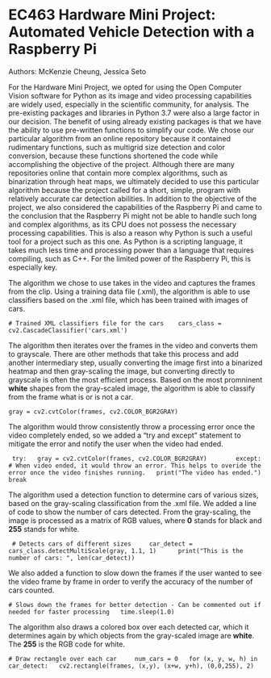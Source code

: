 # EC463 Hardware Mini Project: Automated Vehicle Detection with a Raspberry Pi

Authors: McKenzie Cheung, Jessica Seto

   For the Hardware Mini Project, we opted for using the Open Computer Vision software for Python as its image and video processing capabilities are widely used, especially in the scientific community, for analysis. The pre-existing packages and libraries in Python 3.7 were also a large factor in our decision. The benefit of using already existing packages is that we have the ability to use pre-written functions to simplify our code. We chose our particular algorithm from an online repository because it contained rudimentary functions, such as multigrid size detection and color conversion, because these functions shortened the code while accomplishing the objective of the project. Although there are many repositories online that contain more complex algorithms, such as binarization through heat maps, we ultimately decided to use this particular algorithm because the project called for a short, simple, program with relatively accurate car detection abilities. In addition to the objective of the project, we also considered the capabilities of the Raspberry Pi and came to the conclusion that the Raspberry Pi might not be able to handle such long and complex algorithms, as its CPU does not possess the necessary processing capabilities. This is also a reason why Python is such a useful tool for a project such as this one. As Python is a scripting language, it takes much less time and processing power than a language that requires compiling, such as C++. For the limited power of the Raspberry Pi, this is especially key.
  
The algorithm we chose to use takes in the video and captures the frames from the clip. Using a training data file (.xml), the algorithm is able to use classifiers based on the .xml file, which has been trained with images of cars. 

`# Trained XML classifiers file for the cars   
cars_class = cv2.CascadeClassifier('cars.xml')`  

The algorithm then iterates over the frames in the video and converts them to grayscale. There are other methods that take this process and add another intermediary step, usually converting the image first into a binarized heatmap and then gray-scaling the image, but converting directly to grayscale is often the most efficient process. Based on the most promninent **white** shapes from the gray-scaled image, the algorithm is able to classify from the frame what is or is not a car.

`gray = cv2.cvtColor(frames, cv2.COLOR_BGR2GRAY)`  

The algorithm would throw consistently throw a processing error once the video completely ended, so we added a “try and except” statement to mitigate the error and notify the user when the video had ended. 

` try:  
        gray = cv2.cvtColor(frames, cv2.COLOR_BGR2GRAY)       
  except:      
        # When video ended, it would throw an error. This helps to overide the error once the video finishes running.  
        print("The video has ended.")      
        break`  
        
The algorithm used a detection function to determine cars of various sizes, based on the gray-scaling classification from the .xml file. We added a line of code to show the number of cars detected. From the gray-scaling, the image is processed as a matrix of RGB values, where **0** stands for black and **255** stands for white.

` # Detects cars of different sizes    
    car_detect = cars_class.detectMultiScale(gray, 1.1, 1)     
    print("This is the number of cars: ", len(car_detect))`    

We also added a function to slow down the frames if the user wanted to see the video frame by frame in order to verify the accuracy of the number of cars counted.

`# Slows down the frames for better detection - Can be commented out if needed for faster processing  
 time.sleep(1.0)`  
 
 The algorithm also draws a colored box over each detected car, which it determines again by which objects from the gray-scaled image are **white**. The **255** is the RGB code for white.
 
 `# Draw rectangle over each car    
    num_cars = 0  
    for (x, y, w, h) in car_detect:  
        cv2.rectangle(frames, (x,y), (x+w, y+h), (0,0,255), 2)`    
